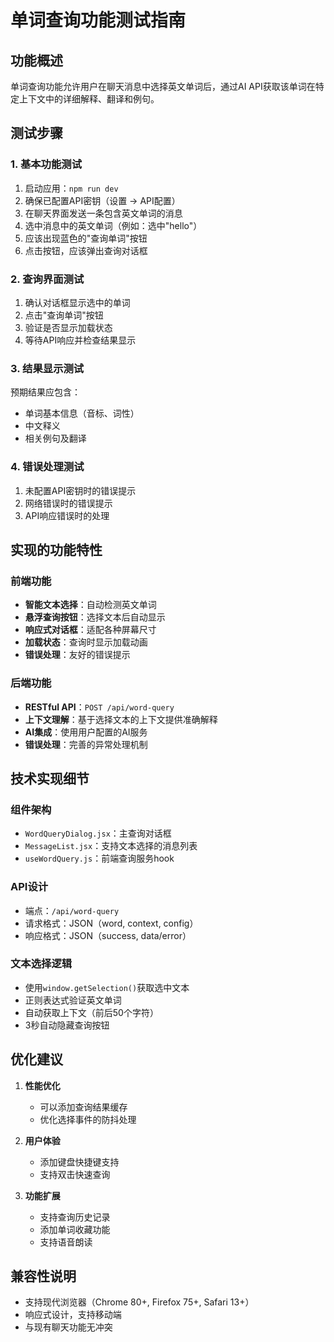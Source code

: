 # 单词查询功能测试指南

## 功能概述
单词查询功能允许用户在聊天消息中选择英文单词后，通过AI API获取该单词在特定上下文中的详细解释、翻译和例句。

## 测试步骤

### 1. 基本功能测试
1. 启动应用：`npm run dev`
2. 确保已配置API密钥（设置 -> API配置）
3. 在聊天界面发送一条包含英文单词的消息
4. 选中消息中的英文单词（例如：选中"hello"）
5. 应该出现蓝色的"查询单词"按钮
6. 点击按钮，应该弹出查询对话框

### 2. 查询界面测试
1. 确认对话框显示选中的单词
2. 点击"查询单词"按钮
3. 验证是否显示加载状态
4. 等待API响应并检查结果显示

### 3. 结果显示测试
预期结果应包含：
- 单词基本信息（音标、词性）
- 中文释义
- 相关例句及翻译

### 4. 错误处理测试
1. 未配置API密钥时的错误提示
2. 网络错误时的错误提示
3. API响应错误时的处理

## 实现的功能特性

### 前端功能
- **智能文本选择**：自动检测英文单词
- **悬浮查询按钮**：选择文本后自动显示
- **响应式对话框**：适配各种屏幕尺寸
- **加载状态**：查询时显示加载动画
- **错误处理**：友好的错误提示

### 后端功能
- **RESTful API**：`POST /api/word-query`
- **上下文理解**：基于选择文本的上下文提供准确解释
- **AI集成**：使用用户配置的AI服务
- **错误处理**：完善的异常处理机制

## 技术实现细节

### 组件架构
- `WordQueryDialog.jsx`：主查询对话框
- `MessageList.jsx`：支持文本选择的消息列表
- `useWordQuery.js`：前端查询服务hook

### API设计
- 端点：`/api/word-query`
- 请求格式：JSON（word, context, config）
- 响应格式：JSON（success, data/error）

### 文本选择逻辑
- 使用`window.getSelection()`获取选中文本
- 正则表达式验证英文单词
- 自动获取上下文（前后50个字符）
- 3秒自动隐藏查询按钮

## 优化建议

1. **性能优化**
   - 可以添加查询结果缓存
   - 优化选择事件的防抖处理

2. **用户体验**
   - 添加键盘快捷键支持
   - 支持双击快速查询

3. **功能扩展**
   - 支持查询历史记录
   - 添加单词收藏功能
   - 支持语音朗读

## 兼容性说明
- 支持现代浏览器（Chrome 80+, Firefox 75+, Safari 13+）
- 响应式设计，支持移动端
- 与现有聊天功能无冲突
